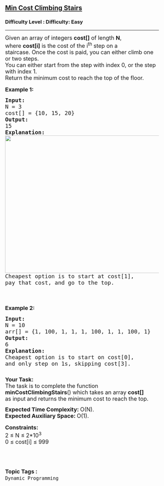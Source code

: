 <h2><a href="https://www.geeksforgeeks.org/problems/min-cost-climbing-stairs/1?itm_source=geeksforgeeks&itm_medium=article&itm_campaign=practice_card">Min Cost Climbing Stairs</a></h2><h3>Difficulty Level : Difficulty: Easy</h3><hr><div class="problems_problem_content__Xm_eO"><p><span style="font-size: 18px;">Given an array of integers <strong>cost[]</strong> of length <strong>N</strong>, where&nbsp;<strong>cost[i]</strong>&nbsp;is the cost of the i<sup>th</sup>&nbsp;step on a staircase.&nbsp;Once&nbsp;the cost is paid, you can either climb one or two steps.<br>You can either start from the step with index 0, or the step with index 1.<br>Return the minimum cost to reach the top of the floor.</span><br><br><span style="font-size: 18px;"><strong>Example 1:</strong></span></p>
<pre><span style="font-size: 18px;"><strong>Input:
</strong>N = 3
cost[] = {10, 15, 20}
<strong>Output:
</strong>15<strong>
Explanation:
<img style="height: 450px; width: 800px;" src="https://media.geeksforgeeks.org/img-practice/746_1-1629788354.png" alt="">
</strong>Cheapest option is to start at cost[1],
pay that cost, and go to the top.
</span></pre>
<p>&nbsp;</p>
<p><br><span style="font-size: 18px;"><strong>Example 2:</strong></span></p>
<pre><span style="font-size: 18px;"><strong>Input:
</strong>N = 10
arr[] = {1, 100, 1, 1, 1, 100, 1, 1, 100, 1}
<strong>Output:
</strong>6<strong>
Explanation:
</strong>Cheapest option is to start on cost[0], 
and only step on 1s, skipping cost[3].</span>
</pre>
<p><br><span style="font-size: 18px;"><strong>Your Task:</strong><br>The task is to complete the function <strong>minCostClimbingStairs</strong>() which takes an array&nbsp;<strong>cost[] </strong>as&nbsp;input<strong>&nbsp;</strong>and returns the minimum cost to reach the top.</span></p>
<p><span style="font-size: 18px;"><strong>Expected Time Complexity:&nbsp;</strong>O(N).<br><strong>Expected Auxiliary Space:&nbsp;</strong>O(1).</span><br><br><span style="font-size: 18px;"><strong>Constraints:</strong><br>2 ≤ N ≤ 2*10<sup>3</sup><br>0&nbsp;≤ cost[i] ≤ 999</span></p>
<p>&nbsp;</p></div><br><p><span style=font-size:18px><strong>Topic Tags : </strong><br><code>Dynamic Programming</code>&nbsp;